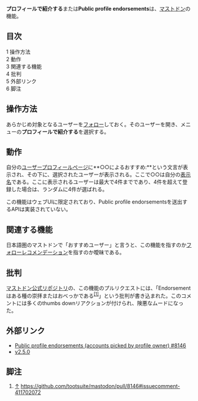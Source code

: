 <div>

**プロフィールで紹介する**または**Public profile endorsements**は、[マストドン](/Mastodon "Mastodon")の機能。

<div id="toc">

<div lang="ja" dir="ltr">

## 目次

</div>

-   [1 操作方法](#.E6.93.8D.E4.BD.9C.E6.96.B9.E6.B3.95)
-   [2 動作](#.E5.8B.95.E4.BD.9C)
-   [3 関連する機能](#.E9.96.A2.E9.80.A3.E3.81.99.E3.82.8B.E6.A9.9F.E8.83.BD)
-   [4 批判](#.E6.89.B9.E5.88.A4)
-   [5 外部リンク](#.E5.A4.96.E9.83.A8.E3.83.AA.E3.83.B3.E3.82.AF)
-   [6 脚注](#.E8.84.9A.E6.B3.A8)

</div>

## 操作方法

あらかじめ対象となるユーザーを[フォロー](/%E3%83%95%E3%82%A9%E3%83%AD%E3%83%BC "フォロー")しておく。そのユーザーを開き、メニューの**プロフィールで紹介する**を選択する。

## 動作

自分の[ユーザープロフィールページ](/%E3%83%A6%E3%83%BC%E3%82%B6%E3%83%BC%E3%83%97%E3%83%AD%E3%83%95%E3%82%A3%E3%83%BC%E3%83%AB%E3%83%9A%E3%83%BC%E3%82%B8 "ユーザープロフィールページ")に**○○によるおすすめ:**という文言が表示され、その下に、選択されたユーザーが表示される。ここで○○は自分の[表示名](/%E8%A1%A8%E7%A4%BA%E5%90%8D "表示名")である。ここに表示されるユーザーは最大で4件までであり、4件を超えて登録した場合は、ランダムに4件が選ばれる。

この機能はウェブUIに限定されており、Public profile endorsementsを送出するAPIは実装されていない。

## 関連する機能

日本語圏のマストドンで「おすすめユーザー」と言うと、この機能を指すのか[フォローレコメンデーション](/%E3%83%95%E3%82%A9%E3%83%AD%E3%83%BC%E3%83%AC%E3%82%B3%E3%83%A1%E3%83%B3%E3%83%87%E3%83%BC%E3%82%B7%E3%83%A7%E3%83%B3_(%E3%83%9E%E3%82%B9%E3%83%88%E3%83%89%E3%83%B3%E3%81%AE%E6%A9%9F%E8%83%BD) "フォローレコメンデーション (マストドンの機能)")を指すのか曖昧である。

## 批判

[マストドン公式リポジトリ](/%E3%83%9E%E3%82%B9%E3%83%88%E3%83%89%E3%83%B3%E5%85%AC%E5%BC%8F%E3%83%AA%E3%83%9D%E3%82%B8%E3%83%88%E3%83%AA "マストドン公式リポジトリ")の、この機能のプルリクエストには、「Endorsementはある種の崇拝またはおべっかである<sup>[\[1\]](#cite_note-1)</sup>」という批判が書き込まれた。このコメントには多くのthumbs downリアクションが付けられ、険悪なムードになった。

## 外部リンク

-   <a href="https://github.com/tootsuite/mastodon/pull/8146" rel="nofollow">Public profile endorsements (accounts picked by profile owner) #8146</a>
-   <a href="https://github.com/tootsuite/mastodon/releases/tag/v2.5.0" rel="nofollow">v2.5.0</a>

## 脚注

<div>

1.  <span id="cite_note-1">[↑](#cite_ref-1) <a href="https://github.com/tootsuite/mastodon/pull/8146#issuecomment-411702072" rel="nofollow">https://github.com/tootsuite/mastodon/pull/8146#issuecomment-411702072</a></span>

</div>

</div>
